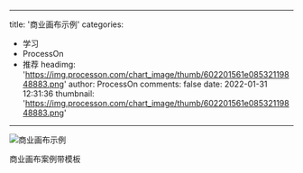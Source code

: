 
---
title: '商业画布示例'
categories: 
 - 学习
 - ProcessOn
 - 推荐
headimg: 'https://img.processon.com/chart_image/thumb/602201561e08532119848883.png'
author: ProcessOn
comments: false
date: 2022-01-31 12:31:36
thumbnail: 'https://img.processon.com/chart_image/thumb/602201561e08532119848883.png'
---

<div>   
<img class="thumb" alt="商业画布示例" src="https://img.processon.com/chart_image/thumb/602201561e08532119848883.png" referrerpolicy="no-referrer">
<p>商业画布案例带模板</p>  
</div>
            